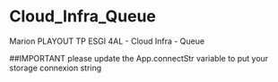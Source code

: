 # Cloud_Infra_Queue
Marion PLAYOUT
TP ESGI 4AL - Cloud Infra - Queue

##IMPORTANT 
please update the App.connectStr variable to put your storage connexion string 
